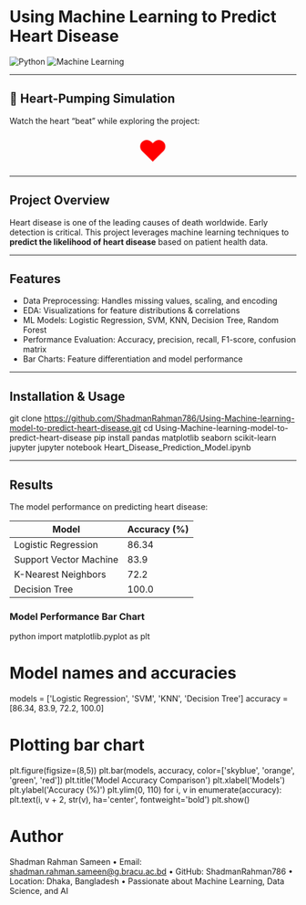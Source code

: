 # Using Machine Learning to Predict Heart Disease

![Python](https://img.shields.io/badge/Python-3.10-blue) ![Machine Learning](https://img.shields.io/badge/ML-Heart%20Disease-red)

---

## 💓 Heart-Pumping Simulation

Watch the heart “beat” while exploring the project:

<div style="font-size:50px; text-align:center;">
  <span style="color:red; display:inline-block; animation: beat 1s infinite;">❤️</span>
</div>

<style>
@keyframes beat {
  0% { transform: scale(1); }
  25% { transform: scale(1.2); }
  50% { transform: scale(1); }
  75% { transform: scale(1.2); }
  100% { transform: scale(1); }
}
</style>

---

## Project Overview

Heart disease is one of the leading causes of death worldwide. Early detection is critical. This project leverages machine learning techniques to **predict the likelihood of heart disease** based on patient health data.  

---

## Features

- Data Preprocessing: Handles missing values, scaling, and encoding  
- EDA: Visualizations for feature distributions & correlations  
- ML Models: Logistic Regression, SVM, KNN, Decision Tree, Random Forest  
- Performance Evaluation: Accuracy, precision, recall, F1-score, confusion matrix  
- Bar Charts: Feature differentiation and model performance  

---

## Installation & Usage


git clone https://github.com/ShadmanRahman786/Using-Machine-learning-model-to-predict-heart-disease.git
cd Using-Machine-learning-model-to-predict-heart-disease
pip install pandas matplotlib seaborn scikit-learn jupyter
jupyter notebook Heart_Disease_Prediction_Model.ipynb

---

## Results

The model performance on predicting heart disease:

| Model                   | Accuracy (%) |
|-------------------------|-------------|
| Logistic Regression     | 86.34       |
| Support Vector Machine  | 83.9        |
| K-Nearest Neighbors     | 72.2        |
| Decision Tree           | 100.0       |

### Model Performance Bar Chart

python
import matplotlib.pyplot as plt

# Model names and accuracies
models = ['Logistic Regression', 'SVM', 'KNN', 'Decision Tree']
accuracy = [86.34, 83.9, 72.2, 100.0]

# Plotting bar chart
plt.figure(figsize=(8,5))
plt.bar(models, accuracy, color=['skyblue', 'orange', 'green', 'red'])
plt.title('Model Accuracy Comparison')
plt.xlabel('Models')
plt.ylabel('Accuracy (%)')
plt.ylim(0, 110)
for i, v in enumerate(accuracy):
    plt.text(i, v + 2, str(v), ha='center', fontweight='bold')
plt.show()

# Author
Shadman Rahman Sameen
	•	Email: shadman.rahman.sameen@g.bracu.ac.bd
	•	GitHub: ShadmanRahman786
	•	Location: Dhaka, Bangladesh
	•	Passionate about Machine Learning, Data Science, and AI




